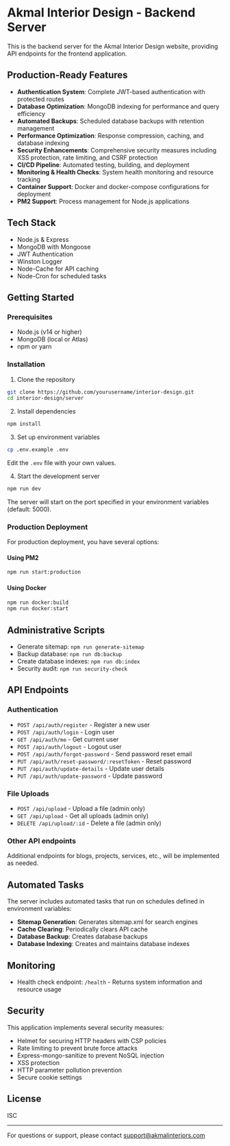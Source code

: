 # Akmal Interior Design - Backend Server

This is the backend server for the Akmal Interior Design website, providing API endpoints for the frontend application.

## Production-Ready Features

- **Authentication System**: Complete JWT-based authentication with protected routes
- **Database Optimization**: MongoDB indexing for performance and query efficiency
- **Automated Backups**: Scheduled database backups with retention management
- **Performance Optimization**: Response compression, caching, and database indexing
- **Security Enhancements**: Comprehensive security measures including XSS protection, rate limiting, and CSRF protection
- **CI/CD Pipeline**: Automated testing, building, and deployment
- **Monitoring & Health Checks**: System health monitoring and resource tracking
- **Container Support**: Docker and docker-compose configurations for deployment
- **PM2 Support**: Process management for Node.js applications

## Tech Stack

- Node.js & Express
- MongoDB with Mongoose
- JWT Authentication
- Winston Logger
- Node-Cache for API caching
- Node-Cron for scheduled tasks

## Getting Started

### Prerequisites

- Node.js (v14 or higher)
- MongoDB (local or Atlas)
- npm or yarn

### Installation

1. Clone the repository
```bash
git clone https://github.com/yourusername/interior-design.git
cd interior-design/server
```

2. Install dependencies
```bash
npm install
```

3. Set up environment variables
```bash
cp .env.example .env
```
Edit the `.env` file with your own values.

4. Start the development server
```bash
npm run dev
```

The server will start on the port specified in your environment variables (default: 5000).

### Production Deployment

For production deployment, you have several options:

#### Using PM2

```bash
npm run start:production
```

#### Using Docker

```bash
npm run docker:build
npm run docker:start
```

## Administrative Scripts

- Generate sitemap: `npm run generate-sitemap`
- Backup database: `npm run db:backup`
- Create database indexes: `npm run db:index`
- Security audit: `npm run security-check`

## API Endpoints

### Authentication

- `POST /api/auth/register` - Register a new user
- `POST /api/auth/login` - Login user
- `GET /api/auth/me` - Get current user
- `POST /api/auth/logout` - Logout user
- `POST /api/auth/forgot-password` - Send password reset email
- `PUT /api/auth/reset-password/:resetToken` - Reset password
- `PUT /api/auth/update-details` - Update user details
- `PUT /api/auth/update-password` - Update password

### File Uploads

- `POST /api/upload` - Upload a file (admin only)
- `GET /api/upload` - Get all uploads (admin only)
- `DELETE /api/upload/:id` - Delete a file (admin only)

### Other API endpoints

Additional endpoints for blogs, projects, services, etc., will be implemented as needed.

## Automated Tasks

The server includes automated tasks that run on schedules defined in environment variables:

- **Sitemap Generation**: Generates sitemap.xml for search engines
- **Cache Clearing**: Periodically clears API cache
- **Database Backup**: Creates database backups
- **Database Indexing**: Creates and maintains database indexes

## Monitoring

- Health check endpoint: `/health` - Returns system information and resource usage

## Security

This application implements several security measures:

- Helmet for securing HTTP headers with CSP policies
- Rate limiting to prevent brute force attacks
- Express-mongo-sanitize to prevent NoSQL injection
- XSS protection
- HTTP parameter pollution prevention
- Secure cookie settings

## License

ISC

---

For questions or support, please contact support@akmalinteriors.com 